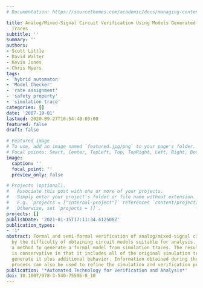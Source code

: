 ```yaml
---
# Documentation: https://sourcethemes.com/academic/docs/managing-content/

title: Analog/Mixed-Signal Circuit Verification Using Models Generated from Simulation
  Traces
subtitle: ''
summary: ''
authors:
- Scott Little
- David Walter
- Kevin Jones
- Chris Myers
tags:
- 'hybrid automaton'
- 'Model Checker'
- 'rate assignment'
- 'safety property'
- 'simulation trace'
categories: []
date: '2007-10-01'
lastmod: 2020-09-27T16:54:40-03:00
featured: false
draft: false

# Featured image
# To use, add an image named `featured.jpg/png` to your page's folder.
# Focal points: Smart, Center, TopLeft, Top, TopRight, Left, Right, BottomLeft, Bottom, BottomRight.
image:
  caption: ''
  focal_point: ''
  preview_only: false

# Projects (optional).
#   Associate this post with one or more of your projects.
#   Simply enter your project's folder or file name without extension.
#   E.g. `projects = ["internal-project"]` references `content/project/deep-learning/index.md`.
#   Otherwise, set `projects = []`.
projects: []
publishDate: '2021-01-15T17:11:34.412508Z'
publication_types:
- '1'
abstract: Formal and semi-formal verification of analog/mixed-signal circuits is complicated
  by the difficulty of obtaining circuit models suitable for analysis. We propose
  a method to generate a formal model from simulation traces. The resulting model
  is conservative in that it includes all of the original simulation traces used to
  generate it plus additional behavior. Information obtained during the model generation
  process can also be used to refine the simulation and verification process.
publication: '*Automated Technology for Verification and Analysis*'
doi: 10.1007/978-3-540-75596-8_10
---
```

